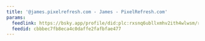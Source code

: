 ```yaml
---
title: '@james.pixelrefresh.com - James - PixelRefresh.com'
params:
  feedlink: https://bsky.app/profile/did:plc:rxsnq6ubllxmhv2ith4wlwsm/rss
  feedid: cbbbec7fb8eca4c0daffe2fafbfae477
---
```

